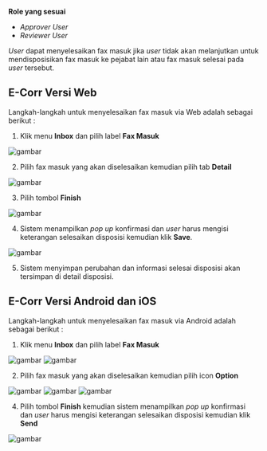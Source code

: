 **Role yang sesuai**

- _Approver User_
- _Reviewer User_

_User_ dapat menyelesaikan fax masuk jika _user_ tidak akan melanjutkan untuk mendisposisikan fax masuk ke pejabat lain atau fax masuk selesai pada _user_ tersebut.

## **E-Corr Versi Web**

Langkah-langkah untuk menyelesaikan fax masuk via Web adalah sebagai berikut :

1. Klik menu **Inbox** dan pilih label **Fax Masuk**

![gambar](FaxMasuk/FM_WEB/Customdispo01.png)

2. Pilih fax masuk yang akan diselesaikan kemudian pilih tab **Detail**

![gambar](FaxMasuk/FM_WEB/Customdispo01.png)

3. Pilih tombol **Finish**

![gambar](FaxMasuk/FM_WEB/Finish01.png)

4. Sistem menampilkan _pop up_ konfirmasi dan _user_ harus mengisi keterangan selesaikan disposisi kemudian klik **Save**.

![gambar](FaxMasuk/FM_WEB/Finish02.png)

5. Sistem menyimpan perubahan dan informasi selesai disposisi akan tersimpan di detail disposisi.


## **E-Corr Versi Android dan iOS**

Langkah-langkah untuk menyelesaikan fax masuk via Android adalah sebagai berikut :

1. Klik menu **Inbox** dan pilih label **Fax Masuk**

![gambar](FaxMasuk/FM_Android/SelesaiFM/A01.png) ![gambar](FaxMasuk/FM_Android/SelesaiFM/A02.png)

2. Pilih fax masuk yang akan diselesaikan kemudian pilih icon **Option**

![gambar](FaxMasuk/FM_Android/SelesaiFM/A03.png) ![gambar](FaxMasuk/FM_Android/SelesaiFM/A04.png)
![gambar](FaxMasuk/FM_Android/SelesaiFM/02A04.png)

4. Pilih tombol **Finish** kemudian sistem menampilkan _pop up_ konfirmasi dan _user_ harus mengisi keterangan selesaikan disposisi kemudian klik **Send**

![gambar](FaxMasuk/FM_Android/SelesaiFM/A05.png)
